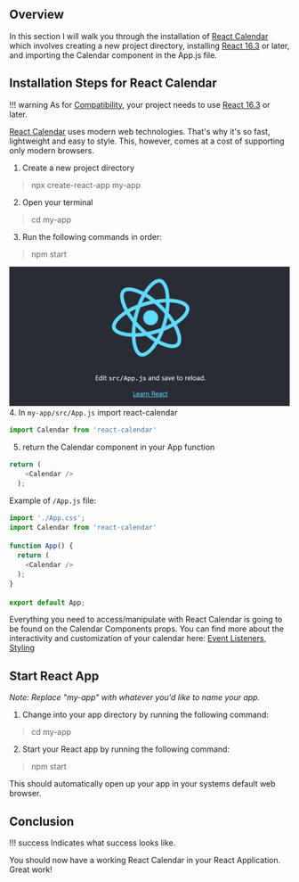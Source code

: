 <link rel="stylesheet" href="../../stylesheets/extra.css" />

## Overview
In this section I will walk you through the installation of [React Calendar](https://www.npmjs.com/package/react-calendar) which involves creating a new project directory, installing [React 16.3](https://react.dev/) or later, and importing the Calendar component in the App.js file. 

## Installation Steps for React Calendar

!!! warning
    As for [Compatibility](https://github.com/wojtekmaj/react-calendar#compatibility), your project needs to use [React 16.3](https://react.dev/) or later.

[React Calendar](https://www.npmjs.com/package/react-calendar) uses modern web technologies. That's why it's so fast, lightweight and easy to style. This, however, comes at a cost of supporting only modern browsers.
 
 
1. Create a new project directory
  > npx create-react-app my-app
2. Open your terminal
  > cd my-app
3. Run the following commands in order:
  > npm start


![image of react app](../images/reactexample.png "Upon installing react")
4. In `my-app/src/App.js` import react-calendar
```js
import Calendar from 'react-calendar'
```
5. return the Calendar component in your App function
```js
return (
    <Calendar />
  );
```

Example of `/App.js` file:
```js
import './App.css';
import Calendar from 'react-calendar'

function App() {
  return (
    <Calendar />
  );
}

export default App;
```

Everything you need to access/manipulate with React Calendar is going to be found on the Calendar Components props. You can find more about the interactivity and customization of your calendar here: <a href='../eventlistener/'>Event Listeners</a>, <a href='../styling/'>Styling</a>

## Start React App

  *Note: Replace "my-app" with whatever you'd like to name your app.*

1. Change into your app directory by running the following command:
  > cd my-app
2. Start your React app by running the following command:
  > npm start

This should automatically open up your app in your systems default web browser.

## Conclusion

<!-- !!! warning
    Specifies content that must be read before proceeding.

!!! Info
    Indicates additional information or tips. -->

!!! success
    Indicates what success looks like.

  You should now have a working React Calendar in your React Application. Great work!